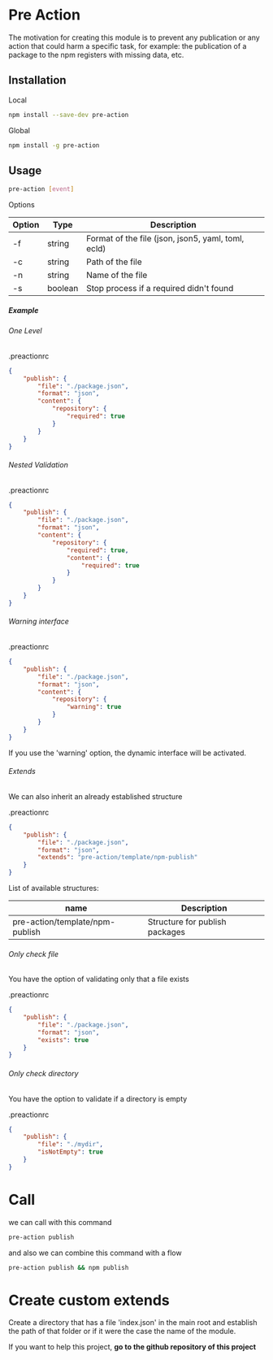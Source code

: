 # Pre Action

The motivation for creating this module is to prevent any publication or any action that could harm a specific task, for example: the publication of a package to the npm registers with missing data, etc.

## Installation

Local

```bash
npm install --save-dev pre-action
```

Global

```bash
npm install -g pre-action
```

## Usage

```bash
pre-action [event]
```

Options

| Option      | Type | Description |
| ----------- | ----------- | ----------- |
| -f   | string  | Format of the file (json, json5, yaml, toml, ecld)       |
| -c   | string | Path of the file        |
| -n   | string | Name of the file        |
| -s   | boolean | Stop process if a required didn't found        |

##### Example

###### One Level

.preactionrc

```json
{
    "publish": {
        "file": "./package.json",
        "format": "json",
        "content": {
            "repository": {
                "required": true
            }
        }
    }
}
```

###### Nested Validation

.preactionrc

```json
{
    "publish": {
        "file": "./package.json",
        "format": "json",
        "content": {
            "repository": {
                "required": true,
                "content": {
                    "required": true
                }
            }
        }
    }
}
```

###### Warning interface

.preactionrc

```json
{
    "publish": {
        "file": "./package.json",
        "format": "json",
        "content": {
            "repository": {
                "warning": true
            }
        }
    }
}
```

If you use the 'warning' option, the dynamic interface will be activated.

###### Extends

We can also inherit an already established structure

.preactionrc

```json
{
    "publish": {
        "file": "./package.json",
        "format": "json",
        "extends": "pre-action/template/npm-publish"
    }
}
```

List of available structures:

| name   | Description |
| ----------- | ---------- |
| pre-action/template/npm-publish   | Structure for publish packages |

###### Only check file

You have the option of validating only that a file exists

.preactionrc

```json
{
    "publish": {
        "file": "./package.json",
        "format": "json",
        "exists": true
    }
}
```

###### Only check directory

You have the option to validate if a directory is empty

.preactionrc

```json
{
    "publish": {
        "file": "./mydir",
        "isNotEmpty": true
    }
}
```

# Call

we can call with this command

```bash
pre-action publish
```

and also we can combine this command with a flow

```bash
pre-action publish && npm publish
```

# Create custom extends

Create a directory that has a file 'index.json' in the main root and establish the path of that folder or if it were the case the name of the module.

If you want to help this project, **go to the github repository of this project**
